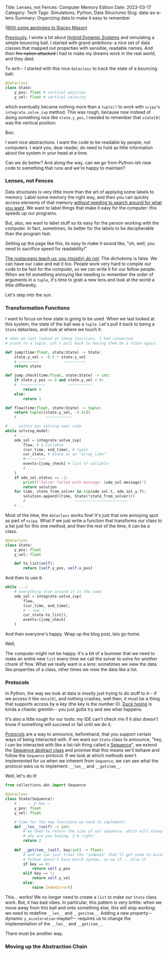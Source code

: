 Title: Lenses, not Fences: Computer Memory Edition
Date: 2023-03-17
Category: Tech
Tags: Simulations, Python, Data Structures
Slug: data-as-a-lens
Summary: Organizing data to make it easy to remember

([With some apologies to Stacey Mason](https://cerebralarcade.com/2015/08/29/lenses-not-boxes/))

[Previously]({filename}/bouncing-balls.md), I wrote a lot about [Hybrid Dynamic Systems]({https://dl.acm.org/doi/pdf/10.1145/3337722.3337757}) and simulating a simple bouncing ball. I started with grand ambitions: a nice set of data classes that mapped out properties with sensible, readable names. And then ~~fire nation attacked~~ I had to make my dreams work in the real world, and they died.

To writ-- I started with this nice `dataclass` to track the state of a bouncing ball:
```python
@dataclass
class State:
    y_pos: float # vertical position
    y_vel: float # vertical velocity
```

which eventually became nothing more than a `tuple()` to work with `scipy`'s `integrate.solve_ivp` method. This was rough, because now instead of doing something nice like `state.y_pos`, I needed to remember that `state[0]` was the vertical position.

Boo.

I want nice abstractions. I want the code to be readable by people, not computers. I want you, dear reader, do need to hold as little information about the system in your head at a time.

Can we do better? And along the way, can we go from Python-ish near code to something that runs and we're happy to maintain?

### Lenses, not Fences

Data structures is very little more than the art of applying some labels to memory. Label some memory the right way, and then you can quickly access elements of that memory [without needing to search around for what you want](https://en.wikipedia.org/wiki/Hash_table). We want to label things that make it easy for the computer: this speeds up our programs.

But, also, we want to label stuff so its easy for the person working with the computer. In fact, sometimes, its better for the labels to be decipherable than the program fast.

Setting up the page like this, its easy to make it sound like, "oh, well, you need to sacrifice speed for readability!"

[The rustaceans teach us: you (mostly) do not](https://doc.rust-lang.org/beta/embedded-book/static-guarantees/zero-cost-abstractions.html). The dichotomy is false. We can have our cake and eat it too. People work very hard to compile our code to be fast for the computer, so we can write it for our fellow people. When we hit something annoying like needing to remember the order of arguments in a `tuple`, it's time to grab a new lens and look at the world a little differently.

Let's step into the sun.

### Transformation Functions

I want to focus on how state is going to be used. When we last looked at this system, the state of the ball was a `tuple`. Let's pull it back to being a `State` dataclass, and look at where we touch it:

```python
# when we last looked at these functions, I had converted
# state to a tuple. Let's pull back to having them be a state again.

def jump(time:float, state:State) -> State:
    state.y_vel = -0.5 * state.y_vel
    # ~~~~~~~~~           ~~~~~~~~~~
    return state

def jump_check(time:float, state:State) -> int:
    if state.y_pos <= 0 and state.y_vel < 0:
    #  ~~~~~~~~~~~          ~~~~~~~~~~~
        return 0
    else:
        return 1

def flow(time:float, state:State) -> tuple:
    return tuple([state.y_vel, -9.81])
    #             ~~~~~~~~~~~~

# ... within our solving near code
while solving_model:
    # ...
    ode_sol = integrate.solve_ivp(
        flow, # a Callable
        (cur_time, end_time), # tuple
        cur_state, # State as an "array_like"
        #~~~~~~~~~
        events=[jump_check] # list of callable
        # ... 
    )
    if ode_sol.status == -1:
        print(f"Solver failed with message: {ode_sol.message}")
        return solution
    for time, state_from_solver in zip(ode_sol.t, ode_sol.y.T):
        solution.append((time, State(*state_from_solver)))
        #                      ~~~~~~~~~~~~~~~~~~~~~~~~
    # ...
```

Most of the time, the `dataclass` works fine! It's just that one annoying spot as part of `scipy`. What if we just write a function that transforms our class to a list just for this one method, and then the rest of the time, it can be a class.

```python
@dataclass
class State:
    y_pos: float
    y_vel: float 

    def to_list(self):
        return [self.y_pos, self.x_pos]
```

And then to use it:
```python
while ...:
    # everything else around it is the same
    ode_sol = integrate.solve_ivp(
        flow,
        (cur_time, end_time),
        # ✨ new ✨
        cur_state.to_list(),
        events=[jump_check]
    )
```

And then everyone's happy. Wrap up the blog post, lets go home.

Well,

The computer might not be happy. It's a bit of a bummer that we need to make an entire new `list` every time we call the solver to solve for another chunk of flow. What we really want is a *lens*: sometimes we view the data like properties of a class, other times we view the data like a list.

### Protocols

In Python, the way we look at data is mostly just trying to do stuff to it-- if we access it like `data[0]`, and nothing crashes, well then, it must be a thing that supports access by a key (the key is the number 0). [Duck typing](https://en.wikipedia.org/wiki/Duck_typing) is kinda a chaotic gremlin-- you just gotta try and see what happens.

It's also a little rough for our tools: my IDE can't check me if it also doesn't know if something will succeed or fail until we do it.

[Protocols](https://peps.python.org/pep-0544/) are a way to announce, beforehand, that you support certain ways of being interacted with. If we want our `State` class to announce, "hey, I can be interacted with like a list-ish thing called a [Sequence](https://docs.python.org/3/glossary.html#term-sequence)", we extend the [Sequence abstract class](https://docs.python.org/3/library/collections.abc.html#collections.abc.Sequence) and promise that this means we'll behave and follow the `Sequence` protocol. If we look at which methods aren't implemented for us when we inherent from `Sequence`, we can see what the protocol asks us to implement: `__len__` and `__getitem__`.

Well, let's do it!
```python
from collections.abc import Sequence

@dataclass
class State(Sequence):
    #     ✨ ☝️ new ✨
    y_pos: float
    y_vel: float

    # time for the new functions we need to implement!
    def __len__(self) -> int:
        # we need to return the size of our sequence, which will always have two elements
        # why are you booing, I'm right!
        return 2
    
    def __getitem__(self, key:int) -> float:
        # and we can just treat the "indexes" that'll get used to access the sequence as a pattern to match and return the right attribute
        # Python doesn't have match syntax, so we if... else it
        if key == 0:
            return self.y_pos
        elif key == 1:
            return self.y_vel
        else:
            raise IndexError()
```

This... works! We no longer need to create a `list` to make our `State` class work. But, it has bad vibes. In particular, this pattern is very brittle: when we move away from this ball and onto something else, this will stop working: we need to redefine `__len__` and  `__getitem__`. Adding a new property-- dynamic `y_acceleration` maybe?-- requires us to change the implementation of the `__len__` and `__getitem__`.

There must be another way.

### Moving up the Abstraction Chain

